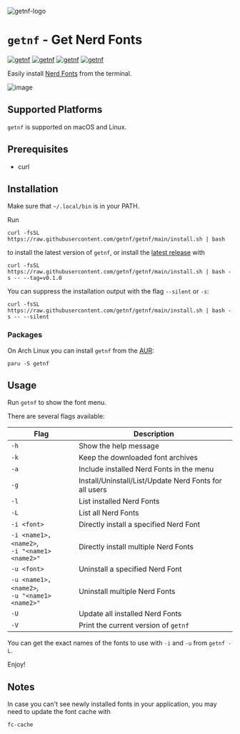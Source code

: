 ![getnf-logo](https://github.com/getnf/getnf/assets/9327361/60822070-8e14-43ae-882c-f36d36b6e4f0)


# `getnf` - Get Nerd Fonts

<!-- [![getnf](https://img.shields.io/github/v/release/getnf/getnf?style=flat-square)](https://github.com/getnf/getnf/releases/latest) -->
[![getnf](https://img.shields.io/github/last-commit/getnf/getnf?style=flat-square)](https://github.com/getnf/getnf/pulse)
[![getnf](https://img.shields.io/github/issues/getnf/getnf?style=flat-square)](https://github.com/getnf/getnf/issues)
[![getnf](https://img.shields.io/github/license/getnf/getnf?style=flat-square)](https://github.com/getnf/getnf/blob/master/LICENSE)
[![getnf](https://img.shields.io/github/stars/getnf/getnf?style=flat-square)](https://github.com/getnf/getnf/stargazers)

Easily install [Nerd Fonts](https://www.nerdfonts.com/) from the terminal.

![image](https://github.com/getnf/getnf/assets/84108846/55e535ea-73af-417f-b65d-7c095d58bdf0)

## Supported Platforms
`getnf` is supported on macOS and Linux.

## Prerequisites

- curl

## Installation
Make sure that `~/.local/bin` is in your PATH.

Run

```
curl -fsSL https://raw.githubusercontent.com/getnf/getnf/main/install.sh | bash
```
to install the latest version of `getnf`, or install the [latest release](https://github.com/getnf/getnf/releases/latest) with
```
curl -fsSL https://raw.githubusercontent.com/getnf/getnf/main/install.sh | bash -s -- --tag=v0.1.0
```

You can suppress the installation output with the flag `--silent` or `-s`:
```
curl -fsSL https://raw.githubusercontent.com/getnf/getnf/main/install.sh | bash -s -- --silent
```

### Packages

On Arch Linux you can install `getnf` from the [AUR](https://aur.archlinux.org/packages/getnf):
```
paru -S getnf
```

## Usage

Run `getnf` to show the font menu.

There are several flags available:

| Flag                                             | Description                                            |
| ------------------------------------------------ | ------------------------------------------------------ |
| `-h`                                             | Show the help message                                  |
| `-k`                                             | Keep the downloaded font archives                      |
| `-a`                                             | Include installed Nerd Fonts in the menu               |
| `-g`                                             | Install/Uninstall/List/Update Nerd Fonts for all users |
| `-l`                                             | List installed Nerd Fonts                              |
| `-L`                                             | List all Nerd Fonts                                    |
| `-i <font>`                                      | Directly install a specified Nerd Font                 |
| `-i <name1>,<name2>`,<br> `-i "<name1> <name2>"` | Directly install multiple Nerd Fonts                   |
| `-u <font>`                                      | Uninstall a specified Nerd Font                        |
| `-u <name1>,<name2>`,<br> `-u "<name1> <name2>"` | Uninstall multiple Nerd Fonts                          |
| `-U`                                             | Update all installed Nerd Fonts                        |
| `-V`                                             | Print the current version of `getnf`                   |

You can get the exact names of the fonts to use with `-i` and `-u` from `getnf -L`.

Enjoy!

## Notes
In case you can't see newly installed fonts in your application, you may need to update the font cache with
```
fc-cache
```
